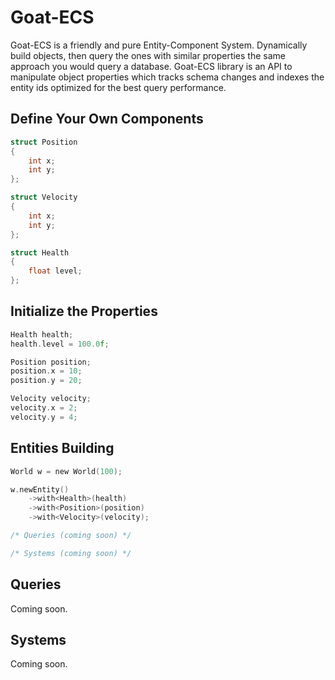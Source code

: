 # Goat-ECS

Goat-ECS is a friendly and pure Entity-Component System. Dynamically build objects, then query the ones with similar properties the same approach you would query a database. Goat-ECS library is an API to manipulate object properties which tracks schema changes and indexes the entity ids optimized for the best query performance.

## Define Your Own Components

```c
struct Position
{
    int x;
    int y;
};

struct Velocity
{
    int x;
    int y;
};

struct Health
{
    float level;
};
```

## Initialize the Properties

```c
Health health;
health.level = 100.0f;

Position position;
position.x = 10;
position.y = 20;

Velocity velocity;
velocity.x = 2;
velocity.y = 4;
```

## Entities Building

```c
World w = new World(100);

w.newEntity()
    ->with<Health>(health)
    ->with<Position>(position)
    ->with<Velocity>(velocity);

/* Queries (coming soon) */

/* Systems (coming soon) */

```

## Queries

Coming soon.

## Systems

Coming soon.
